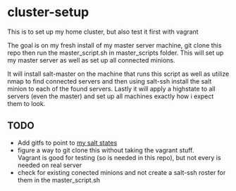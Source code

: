 # cluster-setup

This is to set up my home cluster, but also test it first with vagrant

The goal is on my fresh install of my master server machine, git clone this repo
then run the master_script.sh in master_scripts folder.  This will set up my master
server as well as set up all connected minions.

It will install salt-master on the machine that runs this script as well as utilize
nmap to find connected servers and then using salt-ssh install the salt minion to
each of the found servers.  Lastly it will apply a highstate to all servers 
(even the master) and set up all machines exactly how i expect them to look.


TODO  
-----
- Add gitfs to point to [my salt states](https://github.com/unsupo/cluster-setup-salt.git)
- figure a way to git clone this without taking the vagrant stuff.  
    Vagrant is good for testing (so is needed in this repo), but not every is 
    needed on real server
- check for existing conected minions and not create a salt-ssh roster for them in the master_script.sh